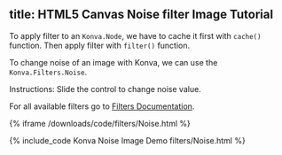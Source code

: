 title: HTML5 Canvas Noise filter Image Tutorial
---

To apply filter to an `Konva.Node`, we have to cache it first with `cache()`
function. Then apply filter with `filter()` function.

To change noise of an image with Konva, we can use the `Konva.Filters.Noise`.

Instructions: Slide the control to change noise value.

For all available filters go to [Filters Documentation](/api/Konva.Filters.html).

{% iframe /downloads/code/filters/Noise.html %}

{% include_code Konva Noise Image Demo filters/Noise.html %}